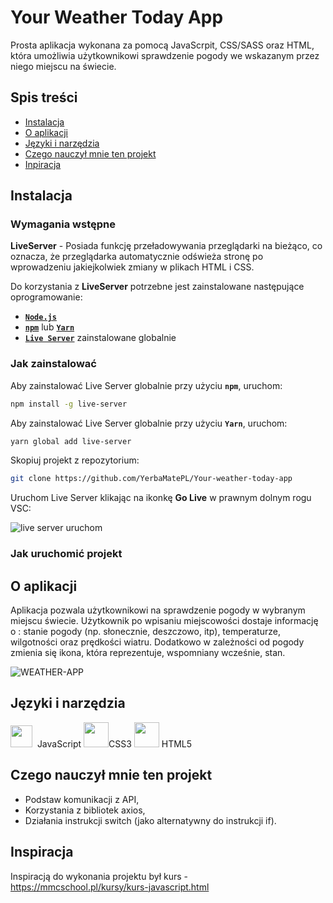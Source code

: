 # Your Weather Today App
Prosta aplikacja wykonana za pomocą JavaScrpit, CSS/SASS oraz HTML, która umożliwia użytkownikowi sprawdzenie pogody we wskazanym przez niego miejscu na świecie.  

 ## Spis treści
* [Instalacja](#instalacja)
* [O aplikacji](#o-aplikacji)
* [Języki i narzędzia](#języki-i-narzędzia)
* [Czego nauczył mnie ten projekt](#czego-nauczył-mnie-ten-projekt)
* [Inpiracja](#inspiracja)

## Instalacja 
### Wymagania wstępne
**LiveServer** - Posiada funkcję przeładowywania przeglądarki na bieżąco, co oznacza, że przeglądarka automatycznie odświeża stronę po wprowadzeniu jakiejkolwiek zmiany w plikach HTML i CSS.

Do korzystania z **LiveServer** potrzebne jest zainstalowane następujące oprogramowanie:

- [**`Node.js`**](https://nodejs.org/)
- [**`npm`**](https://npmjs.com) lub [**`Yarn`**](https://yarnpkg.com)
- [**`Live Server`**](https://www.npmjs.com/package/live-server) zainstalowane globalnie

### Jak zainstalować 

Aby zainstalować Live Server globalnie przy użyciu **`npm`**, uruchom:

```sh
npm install -g live-server
```

Aby zainstalować Live Server globalnie przy użyciu **`Yarn`**, uruchom:

```sh
yarn global add live-server
```

Skopiuj projekt z repozytorium:
```sh
git clone https://github.com/YerbaMatePL/Your-weather-today-app
```

Uruchom Live Server klikając na ikonkę **Go Live** w prawnym dolnym rogu VSC:

![live server uruchom](https://user-images.githubusercontent.com/90143181/155951483-39817dfd-0ec7-40bc-84e3-a1f2754cbfdc.png)





### Jak uruchomić projekt



## O aplikacji
Aplikacja pozwala użytkownikowi na sprawdzenie pogody w wybranym miejscu świecie. Użytkownik po wpisaniu miejscowości dostaje informację o : 
stanie pogody (np. słonecznie, deszczowo, itp), temperaturze, wilgotności oraz prędkości wiatru. Dodatkowo w zależności od pogody zmienia się ikona, która reprezentuje, wspomniany wcześnie, stan.

![WEATHER-APP](https://user-images.githubusercontent.com/90143181/155839783-fe35b1c1-ce5b-4597-95f1-1d17c3863719.png)

## Języki i narzędzia
<p float="left">
<img src="https://user-images.githubusercontent.com/90143181/155839865-1177851b-5b80-4093-a199-958ce06a46c8.png" width="35" height="35">&nbsp&nbspJavaScript
<img src="https://user-images.githubusercontent.com/90143181/155710948-14bf50e8-30b5-47f3-8151-9fc80556c0ed.png" width="40" height="40">CSS3&nbsp<img src="https://user-images.githubusercontent.com/90143181/155709360-40a94a88-a7ea-4d82-ba0c-f51aec3b3ff4.png" width="40" height="40"> HTML5</p>

## Czego nauczył mnie ten projekt
- Podstaw komunikacji z API, 
- Korzystania z bibliotek axios, 
- Działania instrukcji switch (jako alternatywny do instrukcji if).

## Inspiracja 
Inspiracją do wykonania projektu był kurs - https://mmcschool.pl/kursy/kurs-javascript.html

